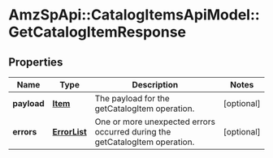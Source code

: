 # AmzSpApi::CatalogItemsApiModel::GetCatalogItemResponse

## Properties
Name | Type | Description | Notes
------------ | ------------- | ------------- | -------------
**payload** | [**Item**](Item.md) | The payload for the getCatalogItem operation. | [optional] 
**errors** | [**ErrorList**](ErrorList.md) | One or more unexpected errors occurred during the getCatalogItem operation. | [optional] 


